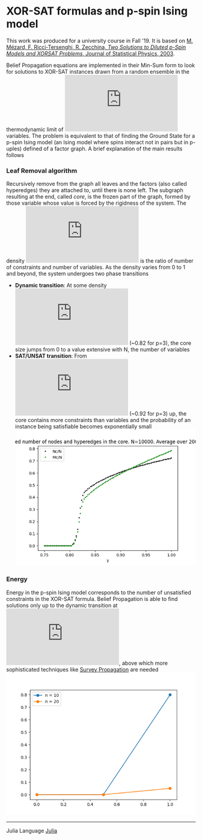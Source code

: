 # XOR-SAT formulas and p-spin Ising model
This work was produced for a university course in Fall '19. 
It is based on [M. Mézard, F. Ricci-Tersenghi, R. Zecchina, *Two Solutions to Diluted p-Spin Models
and XORSAT Problems*, Journal of Statistical Physics, 2003](http://chimera.roma1.infn.it/FEDERICO/Publications_files/2003_JSP_111_505.pdf).

Belief Propagation equations are implemented in their Min-Sum form to look for solutions to XOR-SAT instances drawn from a random ensemble in the thermodynamic limit of ![Ninf](https://latex.codecogs.com/gif.latex?N%5Crightarrow%20%5Cinfty) variables. 
The problem is equivalent to that of finding the Ground State for a p-spin Ising model (an Ising model where spins interact not in pairs but in p-uples) defined of a factor graph.
A brief explanation of the main results follows
### Leaf Removal algorithm
 Recursively remove from the graph all leaves and the factors (also called hyperedges) they are attached to, until there is none left. The subgraph resulting at the end, called *core*, is the frozen part of the graph, formed by those variable whose value is forced by the rigidness of the system.
 The density ![gamma](https://latex.codecogs.com/gif.latex?%5Cgamma) is the ratio of number of constraints and number of variables. As the density varies from 0 to 1 and beyond, the system undergoes two phase transitions
 - **Dynamic transition**: At some density ![gammad](https://latex.codecogs.com/gif.latex?%5Cgamma_d) (~0.82 for p=3), the core size jumps from 0 to a value extensive with N, the number of variables 
 - **SAT/UNSAT transition**: From![gammac](https://latex.codecogs.com/gif.latex?%5Cgamma_c) (~0.92 for p=3) up,  the core contains more constraints than variables and the probability of an instance being satisfiable becomes exponentially small ![core](https://github.com/stecrotti/xorsat/blob/master/images/core.png?raw=true "Core")
 
 ### Energy
 Energy in the p-spin Ising model corresponds to the number of unsatisfied constraints in the XOR-SAT formula. Belief Propagation is able to find solutions only up to the dynamic transition at ![gammad](https://latex.codecogs.com/gif.latex?%5Cgamma_d), above which more sophisticated techniques like [Survey Propagation](https://arxiv.org/abs/cs/0212002) are needed
 ![energy](https://github.com/stecrotti/xorsat/blob/master/images/energy.png?raw=true  "Energy")
 
 ------------
 Julia Language [Julia](https://julialang.org/)
 
 

  
 


<!--stackedit_data:
eyJoaXN0b3J5IjpbMTQ0MDY5OTcyNiwtMTkyMzc2MTk2MCwyNz
A0Mzk2MzgsLTQ4NDg2MTEzOSwxMTI0MzM0NjMxLC05NTU4MDU4
NDEsLTIwOTY3ODkyMjAsMTA1OTg5Mjk1MCwyMDgzNjc0OTMsMT
AyNTg1NTczNV19
-->